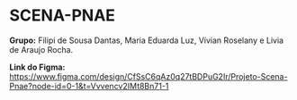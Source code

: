 # SCENA-PNAE

**Grupo:** Filipi de Sousa Dantas, Maria Eduarda Luz, Vívian Roselany e Livia de Araujo Rocha.

**Link do Figma:** https://www.figma.com/design/CfSsC6qAz0q27tBDPuG2Ir/Projeto-Scena-Pnae?node-id=0-1&t=Vvvencv2IMt8Bn71-1
